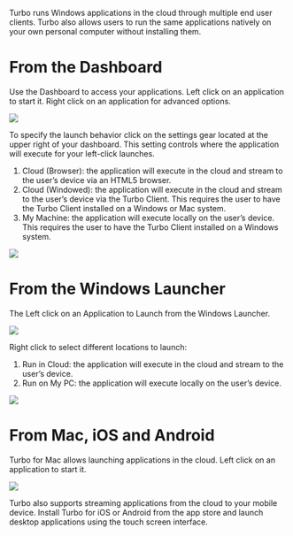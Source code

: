 Turbo runs Windows applications in the cloud through multiple end user clients. Turbo also allows users to run the same applications natively on your own personal computer without installing them.

# From the Dashboard

Use the Dashboard to access your applications. Left click on an application to start it. Right click on an application for advanced options.

![](/docs/end_user_guide/run_applications/launching-an-application-from-the-dashboard-1.png)

To specify the launch behavior click on the settings gear located at the upper right of your dashboard. This setting controls where the application will execute for your left-click launches.

1. Cloud (Browser): the application will execute in the cloud and stream to the user’s device via an HTML5 browser.
2. Cloud (Windowed): the application will execute in the cloud and stream to the user’s device via the Turbo Client. This requires the user to have the Turbo Client installed on a Windows or Mac system.
3. My Machine: the application will execute locally on the user’s device. This requires the user to have the Turbo Client installed on a Windows system.

![](/docs/end_user_guide/run_applications/setting-the-default-launch-setting-1.png)

# From the Windows Launcher

The Left click on an Application to Launch from the Windows Launcher.

![](/docs/end_user_guide/run_applications/launch-app-from-launcher.png)

Right click to select different locations to launch:

1. Run in Cloud: the application will execute in the cloud and stream to the user’s device.
2. Run on My PC: the application will execute locally on the user’s device.

![](/docs/end_user_guide/run_applications/launching-an-application-on-local-system-or-cloud.png)

# From Mac, iOS and Android

Turbo for Mac allows launching applications in the cloud. Left click on an application to start it.

![](/docs/end_user_guide/run_applications/launch-app-from-mac.png)

Turbo also supports streaming applications from the cloud to your mobile device. Install Turbo for iOS or Android from the app store and launch desktop applications using the touch screen interface.